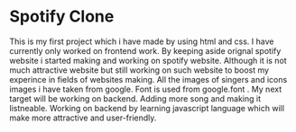 # Spotify Clone  <br>
This is my first project which i have made by using html and css. I have currently only worked on frontend work. By keeping aside orignal spotify website i started making and working on spotify website. Although it is not much attractive website but still working on such website to boost my experince in fields of websites making. All the images of singers and icons images i have taken from google. Font is used from google.font . My next target will be working on backend. Adding more song and making it listneable.
Working on backend by learning javascript language which will make more attractive and user-friendly. 

